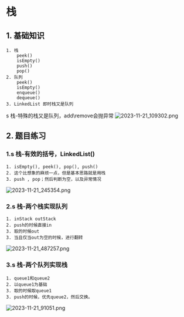 # 栈


## 1. 基础知识

	1. 栈
		peek()
		isEmpty()
		push()
		pop()
	2. 队列
		peek()
		isEmpty()
		enqueue()
		dequeue()
	3. LinkedList 即时栈又是队列	

s 栈-特殊的栈又是队列，add\remove会抛异常
![2023-11-21_109302.png](https://cdn.jsdelivr.net/gh/EricYuan1201/img@main/2023-11-21_109302.png)


## 2. 题目练习

### 1.s 栈-有效的括号，LinkedList()

	1. isEmpty(), peek(), pop(), push()
	2. 这个比想象的麻烦一点，但是基本思路就是用栈
	3. push , pop；然后判断为空，以及异常情况

![2023-11-21_245354.png](https://cdn.jsdelivr.net/gh/EricYuan1201/img@main/2023-11-21_245354.png)


### 2.s 栈-两个栈实现队列

	1. inStack outStack
	2. push的时候直接in
	3. 取的时候out
	3. 当且仅当out为空的时候，进行翻转

![2023-11-21_487257.png](https://cdn.jsdelivr.net/gh/EricYuan1201/img@main/2023-11-21_487257.png)


### 3.s 栈-两个队列实现栈

	1. queue1和queue2
	2. 以queue1为基础
	3. 取的时候取queue1
	3. push的时候，优先queue2，然后交换。


![2023-11-21_91051.png](https://cdn.jsdelivr.net/gh/EricYuan1201/img@main/2023-11-21_91051.png)

